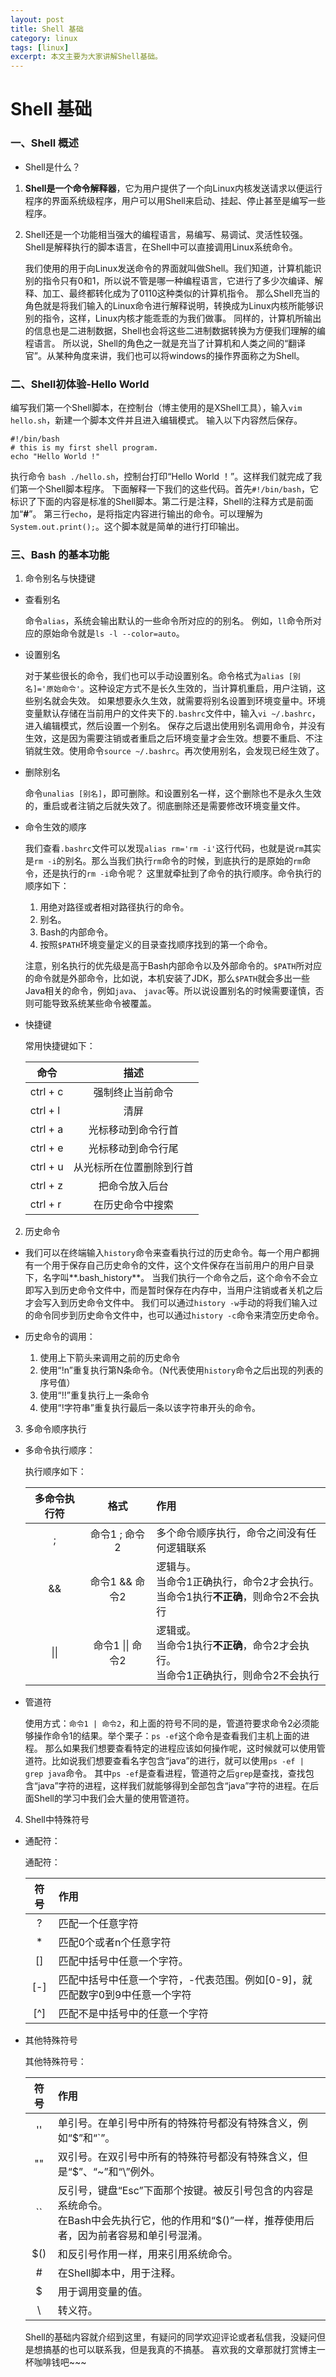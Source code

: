 ```yaml
---
layout: post
title: Shell 基础
category: linux
tags: [linux]
excerpt: 本文主要为大家讲解Shell基础。
---
```


# Shell 基础

### 一、Shell 概述

* Shell是什么？

1. **Shell是一个命令解释器**，它为用户提供了一个向Linux内核发送请求以便运行程序的界面系统级程序，用户可以用Shell来启动、挂起、停止甚至是编写一些程序。
2. Shell还是一个功能相当强大的编程语言，易编写、易调试、灵活性较强。Shell是解释执行的脚本语言，在Shell中可以直接调用Linux系统命令。

    我们使用的用于向Linux发送命令的界面就叫做Shell。我们知道，计算机能识别的指令只有0和1，所以说不管是哪一种编程语言，它进行了多少次编译、解释、加工、最终都转化成为了0110这种类似的计算机指令。
那么Shell充当的角色就是将我们输入的Linux命令进行解释说明，转换成为Linux内核所能够识别的指令，这样，Linux内核才能乖乖的为我们做事。
同样的，计算机所输出的信息也是二进制数据，Shell也会将这些二进制数据转换为方便我们理解的编程语言。
所以说，Shell的角色之一就是充当了计算机和人类之间的“翻译官”。从某种角度来讲，我们也可以将windows的操作界面称之为Shell。

### 二、Shell初体验-Hello World

编写我们第一个Shell脚本，在控制台（博主使用的是XShell工具），输入`vim hello.sh`，新建一个脚本文件并且进入编辑模式。
输入以下内容然后保存。

``` text
#!/bin/bash
# this is my first shell program.
echo "Hello World !"
```

执行命令 `bash ./hello.sh`，控制台打印“Hello World ！”。这样我们就完成了我们第一个Shell脚本程序。
下面解释一下我们的这些代码。首先`#!/bin/bash`，它标识了下面的内容是标准的Shell脚本。第二行是注释，Shell的注释方式是前面加“**#**”。
第三行`echo`，是将指定内容进行输出的命令。可以理解为`System.out.print();`。这个脚本就是简单的进行打印输出。

### 三、Bash 的基本功能

1. 命令别名与快捷键

* 查看别名

    命令`alias`，系统会输出默认的一些命令所对应的的别名。
例如，`ll`命令所对应的原始命令就是`ls -l --color=auto`。

* 设置别名

    对于某些很长的命令，我们也可以手动设置别名。命令格式为`alias [别名]='原始命令'`。这种设定方式不是长久生效的，当计算机重启，用户注销，这些别名就会失效。
如果想要永久生效，就需要将别名设置到环境变量中。环境变量默认存储在当前用户的文件夹下的`.bashrc`文件中，输入`vi ~/.bashrc`，进入编辑模式，然后设置一个别名。
保存之后退出使用别名调用命令，并没有生效，这是因为需要注销或者重启之后环境变量才会生效。想要不重启、不注销就生效。使用命令`source ~/.bashrc`。再次使用别名，会发现已经生效了。

* 删除别名

    命令`unalias [别名]`，即可删除。和设置别名一样，这个删除也不是永久生效的，重启或者注销之后就失效了。彻底删除还是需要修改环境变量文件。

* 命令生效的顺序

    我们查看`.bashrc`文件可以发现`alias rm='rm -i'`这行代码，也就是说`rm`其实是`rm -i`的别名。那么当我们执行`rm`命令的时候，到底执行的是原始的`rm`命令，还是执行的`rm -i`命令呢？
这里就牵扯到了命令的执行顺序。命令执行的顺序如下：
    1. 用绝对路径或者相对路径执行的命令。
    2. 别名。
    3. Bash的内部命令。
    4. 按照`$PATH`环境变量定义的目录查找顺序找到的第一个命令。

    注意，别名执行的优先级是高于Bash内部命令以及外部命令的。`$PATH`所对应的命令就是外部命令，比如说，本机安装了JDK，那么`$PATH`就会多出一些Java相关的命令，例如`java`、
    `javac`等。所以说设置别名的时候需要谨慎，否则可能导致系统某些命令被覆盖。

* 快捷键

    常用快捷键如下：

    |   命令   |           描述         |
    |----------| :-------------------: |
    | ctrl + c | 强制终止当前命令        |
    | ctrl + l | 清屏                   |
    | ctrl + a | 光标移动到命令行首      |
    | ctrl + e | 光标移动到命令行尾       |
    | ctrl + u | 从光标所在位置删除到行首 |
    | ctrl + z | 把命令放入后台          |
    | ctrl + r | 在历史命令中搜索        |

2. 历史命令

* 我们可以在终端输入`history`命令来查看执行过的历史命令。每一个用户都拥有一个用于保存自己历史命令的文件，这个文件保存在当前用户的用户目录下，名字叫**.bash_history**。
当我们执行一个命令之后，这个命令不会立即写入到历史命令文件中，而是暂时保存在内存中，当用户注销或者关机之后才会写入到历史命令文件中。
我们可以通过`history -w`手动的将我们输入过的命令同步到历史命令文件中，也可以通过`history -c`命令来清空历史命令。

* 历史命令的调用：
    1. 使用上下箭头来调用之前的历史命令
    2. 使用“!n”重复执行第N条命令。（N代表使用`history`命令之后出现的列表的序号值）
    3. 使用“!!”重复执行上一条命令
    4. 使用“!字符串”重复执行最后一条以该字符串开头的命令。

3. 多命令顺序执行

* 多命令执行顺序：

    执行顺序如下：

    | 多命令执行符 | 格式             |   作用   |
    |:-----------:|:---------------: | :---    |
    |       ;     | 命令1 ; 命令2    | 多个命令顺序执行，命令之间没有任何逻辑联系 |
    |      &&     | 命令1 && 命令2   | 逻辑与。<br/>当命令1正确执行，命令2才会执行。<br/>当命令1执行**不正确**，则命令2不会执行 |
    |     \|\|    | 命令1 \|\| 命令2 | 逻辑或。<br/>当命令1执行**不正确**，命令2才会执行。<br/>当命令1正确执行，则命令2不会执行 |

* 管道符

    使用方式：`命令1 | 命令2`，和上面的符号不同的是，管道符要求命令2必须能够操作命令1的结果。举个栗子：`ps -ef`这个命令是查看我们主机上面的进程。
那么如果我们想要查看特定的进程应该如何操作呢，这时候就可以使用管道符。比如说我们想要查看名字包含“java”的进行，就可以使用`ps -ef | grep java`命令。
其中`ps -ef`是查看进程，管道符之后`grep`是查找，查找包含“java”字符的进程，这样我们就能够得到全部包含“java”字符的进程。在后面Shell的学习中我们会大量的使用管道符。

4. Shell中特殊符号

* 通配符：

    通配符：

    | 符号|       作用     |
    |:---:|:---------------|
    |  ?  | 匹配一个任意字符 |
    |  *  | 匹配0个或者n个任意字符 |
    | []  | 匹配中括号中任意一个字符。 |
    | [-] | 匹配中括号中任意一个字符，-代表范围。例如[0-9]，就匹配数字0到9中任意一个字符 |
    | [^] | 匹配不是中括号中的任意一个字符 |

* 其他特殊符号

    其他特殊符号：

    | 符号 |       作用      |
    |:---: | :---------------- |
    |  '' | 单引号。在单引号中所有的特殊符号都没有特殊含义，例如“$”和“`”。 |
    |  "" | 双引号。在双引号中所有的特殊符号都没有特殊含义，但是“$”、“~”和“\”例外。 |
    |  `` | 反引号，键盘“Esc”下面那个按键。被反引号包含的内容是系统命令。<br/>在Bash中会先执行它，他的作用和“$()”一样，推荐使用后者，因为前者容易和单引号混淆。 |
    | $() | 和反引号作用一样，用来引用系统命令。 |
    |  #  | 在Shell脚本中，用于注释。 |
    |  $  | 用于调用变量的值。 |
    |  \  | 转义符。 |

    Shell的基础内容就介绍到这里，有疑问的同学欢迎评论或者私信我，没疑问但是想搞基的也可以联系我，但是我真的不搞基。
喜欢我的文章那就打赏博主一杯咖啡钱吧~~~
